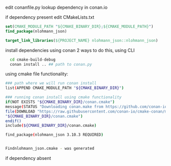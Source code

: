 edit conanfile.py
   lookup dependency in conan.io

if dependency present
edit CMakeLists.txt
```cmake   
set(CMAKE_MODULE_PATH "${CMAKE_BINARY_DIR};${CMAKE_MODULE_PATH}")
find_package(nlohmann_json)

target_link_libraries(${PROJECT_NAME} nlohmann_json::nlohmann_json)
```
install dependencies using conan
   2 ways to do this, using CLI
```bash
  cd cmake-build-debug
  conan install .. ## path to conan.py
```
using cmake file functionality:

```bash
### path where we will run conan install
list(APPEND CMAKE_MODULE_PATH "${CMAKE_BINARY_DIR}")

### running conan install using cmake functionality
if(NOT EXISTS "${CMAKE_BINARY_DIR}/conan.cmake")
message(STATUS "Downloading conan.make from https://github.com/conan-io/cmake-conan/")
file(DOWNLOAD "https://raw.githubusercontent.com/conan-io/cmake-conan/master/conan.cmake"
"${CMAKE_BINARY_DIR}/conan.cmake")
endif()
include(${CMAKE_BINARY_DIR}/conan.cmake)

find_package(nlohmann_json 3.10.3 REQUIRED)


Findnlohmann_json.cmake - was generated

```

if dependency absent